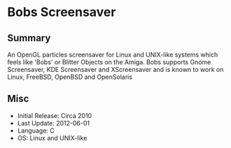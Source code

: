 # Bobs Screensaver
## Summary

An OpenGL particles screensaver for Linux and UNIX-like systems which feels
like 'Bobs' or Blitter Objects on the Amiga. Bobs supports Gnome Screensaver,
KDE Screensaver and XScreensaver and is known to work on Linux, FreeBSD,
OpenBSD and OpenSolaris 

## Misc

- Initial Release: Circa 2010
- Last Update: 2012-06-01
- Language: C
- OS: Linux and UNIX-like
